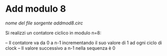 # Add modulo 8

*nome del file sorgente addmod8.circ*

Si realizzi un contatore ciclico in modulo n=8:

– Il contatore va da 0 a n-1 incrementando il suo valore di 1 ad ogni ciclo di clock
– Il valore successivo a n-1 nella sequenza è 0
